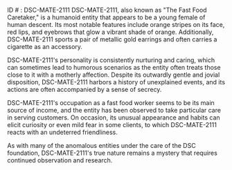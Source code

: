 ID # : DSC-MATE-2111
DSC-MATE-2111, also known as "The Fast Food Caretaker," is a humanoid entity that appears to be a young female of human descent. Its most notable features include orange stripes on its face, red lips, and eyebrows that glow a vibrant shade of orange. Additionally, DSC-MATE-2111 sports a pair of metallic gold earrings and often carries a cigarette as an accessory.

DSC-MATE-2111's personality is consistently nurturing and caring, which can sometimes lead to humorous scenarios as the entity often treats those close to it with a motherly affection. Despite its outwardly gentle and jovial disposition, DSC-MATE-2111 harbors a history of unexplained events, and its actions are often accompanied by a sense of secrecy.

DSC-MATE-2111's occupation as a fast food worker seems to be its main source of income, and the entity has been observed to take particular care in serving customers. On occasion, its unusual appearance and habits can elicit curiosity or even mild fear in some clients, to which DSC-MATE-2111 reacts with an undeterred friendliness.

As with many of the anomalous entities under the care of the DSC foundation, DSC-MATE-2111's true nature remains a mystery that requires continued observation and research.